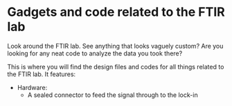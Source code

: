 # Gadgets and code related to the FTIR lab
Look around the FTIR lab. See anything that looks vaguely custom? Are you
looking for any neat code to analyze the data you took there?

This is where you will find the design files and codes for all things related
to the FTIR lab. It features:
- Hardware:
  - A sealed connector to feed the signal through to the lock-in

